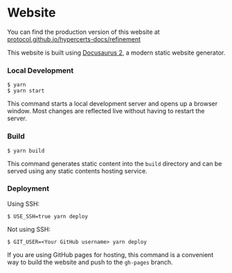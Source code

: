 # Website

You can find the production version of this website at [protocol.github.io/hypercerts-docs/refinement](https://protocol.github.io/hypercerts-docs/refinement)

This website is built using [Docusaurus 2](https://docusaurus.io/), a modern static website generator.
### Local Development

```
$ yarn
$ yarn start
```

This command starts a local development server and opens up a browser window. Most changes are reflected live without having to restart the server.

### Build

```
$ yarn build
```

This command generates static content into the `build` directory and can be served using any static contents hosting service.

### Deployment

Using SSH:

```
$ USE_SSH=true yarn deploy
```

Not using SSH:

```
$ GIT_USER=<Your GitHub username> yarn deploy
```

If you are using GitHub pages for hosting, this command is a convenient way to build the website and push to the `gh-pages` branch.
